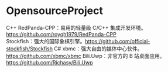 # OpensourceProject
C++
RedPanda-CPP：易用的轻量级 C/C++ 集成开发环境。https://github.com/royqh1979/RedPanda-CPP    
Stockfish：强大的国际象棋引擎。https://github.com/official-stockfish/Stockfish
C#
xbmc：强大自由的媒体中心软件。https://github.com/xbmc/xbmc
Bili.Uwp：非官方的 B 站桌面应用。https://github.com/Richasy/Bili.Uwp
